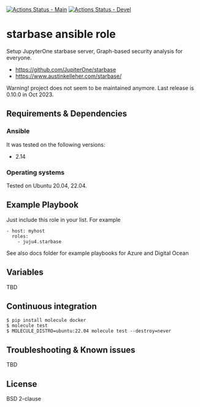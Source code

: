 [![Actions Status - Main](https://github.com/juju4/ansible-starbase/workflows/AnsibleCI/badge.svg)](https://github.com/juju4/ansible-starbase/actions?query=branch%3Amain)
[![Actions Status - Devel](https://github.com/juju4/ansible-starbase/workflows/AnsibleCI/badge.svg?branch=devel)](https://github.com/juju4/ansible-starbase/actions?query=branch%3Adevel)

# starbase ansible role

Setup JupyterOne starbase server, Graph-based security analysis for everyone.
* https://github.com/JupiterOne/starbase
* https://www.austinkelleher.com/starbase/

Warning! project does not seem to be maintained anymore. Last release is 0.10.0 in Oct 2023.

## Requirements & Dependencies

### Ansible
It was tested on the following versions:
 * 2.14

### Operating systems

Tested on Ubuntu 20.04, 22.04.

## Example Playbook

Just include this role in your list.
For example

```
- host: myhost
  roles:
    - juju4.starbase
```

See also docs folder for example playbooks for Azure and Digital Ocean

## Variables

TBD

## Continuous integration

```
$ pip install molecule docker
$ molecule test
$ MOLECULE_DISTRO=ubuntu:22.04 molecule test --destroy=never
```

## Troubleshooting & Known issues

TBD

## License

BSD 2-clause
